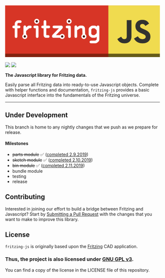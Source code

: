 ![FritzingJS](./assets/logo.png?raw=true "FritzingJS")

![](https://img.shields.io/badge/CODE%20STYLE-STANDARD-d73526.svg?longCache=true&style=flat-square)
![](https://img.shields.io/badge/VERSION-0.5.0-c6af16.svg?longCache=true&style=flat-square)

**The Javascript library for Fritzing data.**

 Easily parse all Fritzing data into ready-to-use Javascript objects. Complete with helper functions and documentation, `fritzing-js` provides a basic Javascript interface into the fundamentals of the Fritzing universe.

-------------------------------------------------------------

## Under Development

This branch is home to any nightly changes that we push as we prepare for release.

#### Milestones
- ~~parts module~~ ✅ ([completed 2.9.2019](https://github.com/freetzing/fritzing-js/blob/v1.0.0/lib/part.js))
- ~~sketch module~~ ✅ ([completed 2.10.2019](https://github.com/freetzing/fritzing-js/blob/v1.0.0/lib/sketch.js))
- ~~bin module~~ ✅ ([completed 2.11.2019](https://github.com/freetzing/fritzing-js/blob/v1.0.0/lib/bin.js))
- bundle module
- testing
- release

## Contributing

Interested in joining our effort to build a bridge between Fritzing and Javascript? Start by [Submitting a Pull Request](https://github.com/freetzing/fritzing-js/compare) with the changes that you want to make to improve this library.

## License

`fritzing-js` is originally based upon the [Fritzing](https://github.com/fritzing/fritzing-app) CAD application.

### **Thus, the project is also licensed under [GNU GPL v3](https://www.gnu.org/licenses/gpl-3.0.en.html).**
 You can find a copy of the license in the LICENSE file of this repository.
